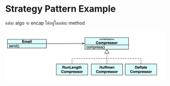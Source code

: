 # Strategy Pattern Example
แต่ละ algo จะ encap ให้อยู่ในแต่ละ method

![image](/swcon67_2/images/strategy-uml1.16.06.png)

